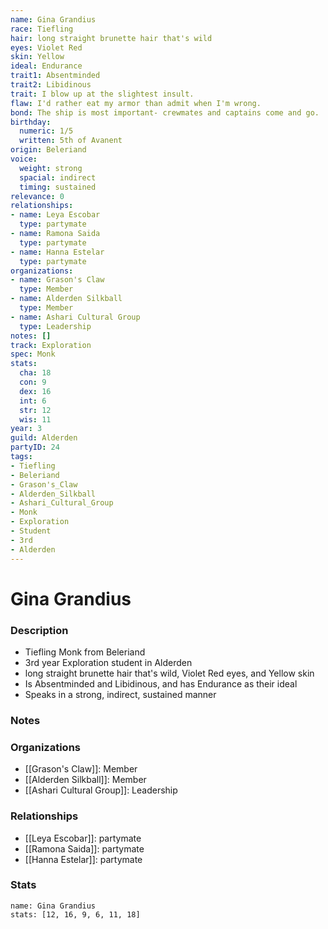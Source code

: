 ```yaml
---
name: Gina Grandius
race: Tiefling
hair: long straight brunette hair that's wild
eyes: Violet Red
skin: Yellow
ideal: Endurance
trait1: Absentminded
trait2: Libidinous
trait: I blow up at the slightest insult.
flaw: I'd rather eat my armor than admit when I'm wrong.
bond: The ship is most important- crewmates and captains come and go.
birthday:
  numeric: 1/5
  written: 5th of Avanent
origin: Beleriand
voice:
  weight: strong
  spacial: indirect
  timing: sustained
relevance: 0
relationships:
- name: Leya Escobar
  type: partymate
- name: Ramona Saida
  type: partymate
- name: Hanna Estelar
  type: partymate
organizations:
- name: Grason's Claw
  type: Member
- name: Alderden Silkball
  type: Member
- name: Ashari Cultural Group
  type: Leadership
notes: []
track: Exploration
spec: Monk
stats:
  cha: 18
  con: 9
  dex: 16
  int: 6
  str: 12
  wis: 11
year: 3
guild: Alderden
partyID: 24
tags:
- Tiefling
- Beleriand
- Grason's_Claw
- Alderden_Silkball
- Ashari_Cultural_Group
- Monk
- Exploration
- Student
- 3rd
- Alderden
---
```

# Gina Grandius
### Description
- Tiefling Monk from Beleriand
- 3rd year Exploration student in Alderden
- long straight brunette hair that's wild, Violet Red eyes, and Yellow skin
- Is Absentminded and Libidinous, and has Endurance as their ideal
- Speaks in a strong, indirect, sustained manner

### Notes

### Organizations
- [[Grason's Claw]]: Member
- [[Alderden Silkball]]: Member
- [[Ashari Cultural Group]]: Leadership

### Relationships
- [[Leya Escobar]]: partymate
- [[Ramona Saida]]: partymate
- [[Hanna Estelar]]: partymate

### Stats
```statblock
name: Gina Grandius
stats: [12, 16, 9, 6, 11, 18]
```